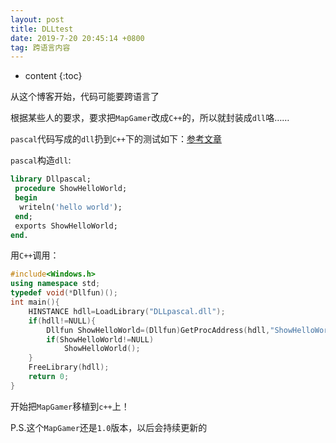 ```yaml
---
layout: post
title: DLLtest
date: 2019-7-20 20:45:14 +0800
tag: 跨语言内容
---
```


* content
{:toc}

从这个博客开始，代码可能要跨语言了

根据某些人的要求，要求把`MapGamer`改成`C++`的，所以就封装成`dll`咯……

`pascal`代码写成的`dll`扔到`C++`下的测试如下：[参考文章](https://blog.csdn.net/mcdonnell_douglas/article/details/77407819)

`pascal`构造`dll`:

```pascal
library Dllpascal;
 procedure ShowHelloWorld;
 begin
  writeln('hello world');
 end;
 exports ShowHelloWorld;
end.
```

用`C++`调用：

```cpp
#include<Windows.h>
using namespace std;
typedef void(*Dllfun)();
int main(){
	HINSTANCE hdll=LoadLibrary("DLLpascal.dll");
	if(hdll!=NULL){
        Dllfun ShowHelloWorld=(Dllfun)GetProcAddress(hdll,"ShowHelloWorld");
        if(ShowHelloWorld!=NULL)
            ShowHelloWorld();
    }
	FreeLibrary(hdll);
	return 0;
}
```

开始把`MapGamer`移植到`c++`上！

P.S.这个`MapGamer`还是`1.0`版本，以后会持续更新的